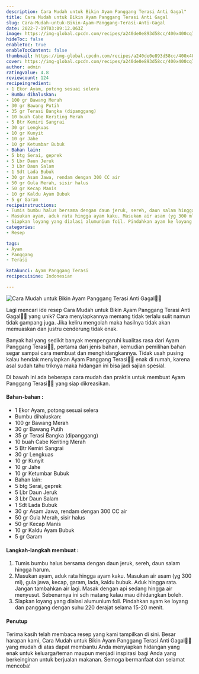 ```yaml
---
description: Cara Mudah untuk Bikin Ayam Panggang Terasi Anti Gagal"
title: Cara Mudah untuk Bikin Ayam Panggang Terasi Anti Gagal
slug: Cara-Mudah-untuk-Bikin-Ayam-Panggang-Terasi-Anti-Gagal
date: 2022-7-19T03:09:12.063Z
image: https://img-global.cpcdn.com/recipes/a240de0e893d58cc/400x400cq70/photo.jpg
hideToc: false
enableToc: true
enableTocContent: false
thumbnail: https://img-global.cpcdn.com/recipes/a240de0e893d58cc/400x400cq70/photo.jpg
cover: https://img-global.cpcdn.com/recipes/a240de0e893d58cc/400x400cq70/photo.jpg
author: admin
ratingvalue: 4.8
reviewcount: 124
recipeingredient:
- 1 Ekor Ayam, potong sesuai selera
- Bumbu dihaluskan:
- 100 gr Bawang Merah
- 30 gr Bawang Putih
- 35 gr Terasi Bangka (dipanggang)
- 10 buah Cabe Keriting Merah
- 5 Btr Kemiri Sangrai
- 30 gr Lengkuas
- 10 gr Kunyit
- 10 gr Jahe
- 10 gr Ketumbar Bubuk
- Bahan lain:
- 5 btg Serai, geprek
- 5 Lbr Daun Jeruk
- 3 Lbr Daun Salam
- 1 Sdt Lada Bubuk
- 30 gr Asam Jawa, rendam dengan 300 CC air
- 50 gr Gula Merah, sisir halus
- 50 gr Kecap Manis
- 10 gr Kaldu Ayam Bubuk
- 5 gr Garam
recipeinstructions:
- Tumis bumbu halus bersama dengan daun jeruk, sereh, daun salam hingga harum.
- Masukan ayam, aduk rata hingga ayam kaku. Masukan air asam (yg 300 ml), gula jawa, kecap, garam, lada, kaldu bubuk. Aduk hingga rata. Jangan tambahkan air lagi. Masak dengan api sedang hingga air menyusut. Sebenarnya ini sdh matang kalau mau dihidangkan boleh.
- Siapkan loyang yang dialasi alumunium foil. Pindahkan ayam ke loyang dan panggang dengan suhu 220 derajat selama 15-20 menit.
categories:
- Resep

tags:
- Ayam
- Panggang
- Terasi

katakunci: Ayam Panggang Terasi
recipecuisine: Indonesian

---
```


![Cara Mudah untuk Bikin Ayam Panggang Terasi Anti Gagal👩‍🍳](https://img-global.cpcdn.com/recipes/a240de0e893d58cc/400x400cq70/photo.jpg)

Lagi mencari ide resep Cara Mudah untuk Bikin Ayam Panggang Terasi Anti Gagal👩‍🍳 yang unik? Cara menyiapkannya memang tidak terlalu sulit namun tidak gampang juga. Jika keliru mengolah maka hasilnya tidak akan memuaskan dan justru cenderung tidak enak.

Banyak hal yang sedikit banyak mempengaruhi kualitas rasa dari Ayam Panggang Terasi👩‍🍳, pertama dari jenis bahan, kemudian pemilihan bahan segar sampai cara membuat dan menghidangkannya. Tidak usah pusing kalau hendak menyiapkan Ayam Panggang Terasi👩‍🍳 enak di rumah, karena asal sudah tahu triknya maka hidangan ini bisa jadi sajian spesial.

Di bawah ini ada beberapa cara mudah dan praktis untuk membuat Ayam Panggang Terasi👩‍🍳 yang siap dikreasikan.

<!--inarticleads1-->

#### Bahan-bahan :

- 1 Ekor Ayam, potong sesuai selera
- Bumbu dihaluskan:
- 100 gr Bawang Merah
- 30 gr Bawang Putih
- 35 gr Terasi Bangka (dipanggang)
- 10 buah Cabe Keriting Merah
- 5 Btr Kemiri Sangrai
- 30 gr Lengkuas
- 10 gr Kunyit
- 10 gr Jahe
- 10 gr Ketumbar Bubuk
- Bahan lain:
- 5 btg Serai, geprek
- 5 Lbr Daun Jeruk
- 3 Lbr Daun Salam
- 1 Sdt Lada Bubuk
- 30 gr Asam Jawa, rendam dengan 300 CC air
- 50 gr Gula Merah, sisir halus
- 50 gr Kecap Manis
- 10 gr Kaldu Ayam Bubuk
- 5 gr Garam

<!--inarticleads2-->

#### Langkah-langkah membuat :

1. Tumis bumbu halus bersama dengan daun jeruk, sereh, daun salam hingga harum.
1. Masukan ayam, aduk rata hingga ayam kaku. Masukan air asam (yg 300 ml), gula jawa, kecap, garam, lada, kaldu bubuk. Aduk hingga rata. Jangan tambahkan air lagi. Masak dengan api sedang hingga air menyusut. Sebenarnya ini sdh matang kalau mau dihidangkan boleh.
1. Siapkan loyang yang dialasi alumunium foil. Pindahkan ayam ke loyang dan panggang dengan suhu 220 derajat selama 15-20 menit.

#### Penutup

Terima kasih telah membaca resep yang kami tampilkan di sini. Besar harapan kami, Cara Mudah untuk Bikin Ayam Panggang Terasi Anti Gagal👩‍🍳 yang mudah di atas dapat membantu Anda menyiapkan hidangan yang enak untuk keluarga/teman maupun menjadi inspirasi bagi Anda yang berkeinginan untuk berjualan makanan. Semoga bermanfaat dan selamat mencoba!